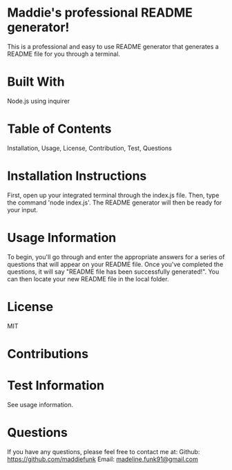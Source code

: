 # Maddie's professional README generator!
This is a professional and easy to use README generator that generates a README file for you through a terminal. 
# Built With
Node.js using inquirer
# Table of Contents
Installation, Usage, License, Contribution, Test, Questions
# Installation Instructions
First, open up your integrated terminal through the index.js file. Then, type the command 'node index.js'. The README generator will then be ready for your input.
# Usage Information
To begin, you'll go through and enter the appropriate answers for a series of questions that will appear on your README file. Once you've completed the questions, it will say "README file has been successfully generated!". You can then locate your new README file in the local folder. 
# License 
MIT
# Contributions
# Test Information
See usage information. 
# Questions 
If you have any questions, please feel free to contact me at: 
Github: https://github.com/maddiefunk
Email: madeline.funk91@gmail.com 

